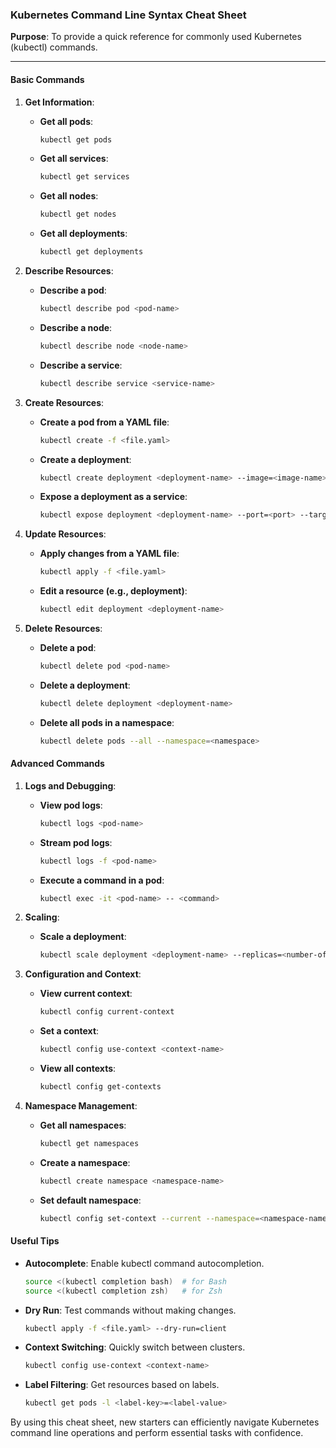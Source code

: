 ### Kubernetes Command Line Syntax Cheat Sheet

**Purpose**: To provide a quick reference for commonly used Kubernetes (kubectl) commands.

---

#### Basic Commands

1. **Get Information**:
   - **Get all pods**: 
     ```sh
     kubectl get pods
     ```
   - **Get all services**:
     ```sh
     kubectl get services
     ```
   - **Get all nodes**:
     ```sh
     kubectl get nodes
     ```
   - **Get all deployments**:
     ```sh
     kubectl get deployments
     ```

2. **Describe Resources**:
   - **Describe a pod**:
     ```sh
     kubectl describe pod <pod-name>
     ```
   - **Describe a node**:
     ```sh
     kubectl describe node <node-name>
     ```
   - **Describe a service**:
     ```sh
     kubectl describe service <service-name>
     ```

3. **Create Resources**:
   - **Create a pod from a YAML file**:
     ```sh
     kubectl create -f <file.yaml>
     ```
   - **Create a deployment**:
     ```sh
     kubectl create deployment <deployment-name> --image=<image-name>
     ```
   - **Expose a deployment as a service**:
     ```sh
     kubectl expose deployment <deployment-name> --port=<port> --target-port=<target-port>
     ```

4. **Update Resources**:
   - **Apply changes from a YAML file**:
     ```sh
     kubectl apply -f <file.yaml>
     ```
   - **Edit a resource (e.g., deployment)**:
     ```sh
     kubectl edit deployment <deployment-name>
     ```

5. **Delete Resources**:
   - **Delete a pod**:
     ```sh
     kubectl delete pod <pod-name>
     ```
   - **Delete a deployment**:
     ```sh
     kubectl delete deployment <deployment-name>
     ```
   - **Delete all pods in a namespace**:
     ```sh
     kubectl delete pods --all --namespace=<namespace>
     ```

#### Advanced Commands

1. **Logs and Debugging**:
   - **View pod logs**:
     ```sh
     kubectl logs <pod-name>
     ```
   - **Stream pod logs**:
     ```sh
     kubectl logs -f <pod-name>
     ```
   - **Execute a command in a pod**:
     ```sh
     kubectl exec -it <pod-name> -- <command>
     ```

2. **Scaling**:
   - **Scale a deployment**:
     ```sh
     kubectl scale deployment <deployment-name> --replicas=<number-of-replicas>
     ```

3. **Configuration and Context**:
   - **View current context**:
     ```sh
     kubectl config current-context
     ```
   - **Set a context**:
     ```sh
     kubectl config use-context <context-name>
     ```
   - **View all contexts**:
     ```sh
     kubectl config get-contexts
     ```

4. **Namespace Management**:
   - **Get all namespaces**:
     ```sh
     kubectl get namespaces
     ```
   - **Create a namespace**:
     ```sh
     kubectl create namespace <namespace-name>
     ```
   - **Set default namespace**:
     ```sh
     kubectl config set-context --current --namespace=<namespace-name>
     ```

#### Useful Tips

- **Autocomplete**: Enable kubectl command autocompletion.
  ```sh
  source <(kubectl completion bash)  # for Bash
  source <(kubectl completion zsh)   # for Zsh
  ```

- **Dry Run**: Test commands without making changes.
  ```sh
  kubectl apply -f <file.yaml> --dry-run=client
  ```

- **Context Switching**: Quickly switch between clusters.
  ```sh
  kubectl config use-context <context-name>
  ```

- **Label Filtering**: Get resources based on labels.
  ```sh
  kubectl get pods -l <label-key>=<label-value>
  ```

By using this cheat sheet, new starters can efficiently navigate Kubernetes command line operations and perform essential tasks with confidence.